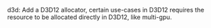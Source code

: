 d3d: Add a D3D12 allocator, certain use-cases in D3D12 requires the resource
to be allocated directly in D3D12, like multi-gpu.

